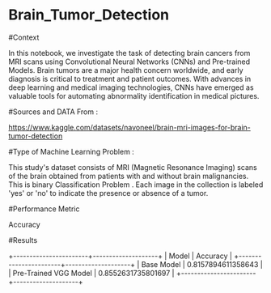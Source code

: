 # Brain_Tumor_Detection

#Context

In this notebook, we investigate the task of detecting brain cancers from MRI scans using Convolutional Neural Networks (CNNs) and Pre-trained Models. Brain tumors are a major health concern worldwide, and early diagnosis is critical to treatment and patient outcomes. With advances in deep learning and medical imaging technologies, CNNs have emerged as valuable tools for automating abnormality identification in medical pictures.

#Sources and DATA From :

https://www.kaggle.com/datasets/navoneel/brain-mri-images-for-brain-tumor-detection

#Type of Machine Learning Problem :

This study's dataset consists of MRI (Magnetic Resonance Imaging) scans of the brain obtained from patients with and without brain malignancies. This is binary Classification Problem . Each image in the collection is labeled 'yes' or 'no' to indicate the presence or absence of a tumor.

#Performance Metric

Accuracy

#Results

+-----------------------+--------------------+
|         Model         |      Accuracy      |
+-----------------------+--------------------+
|       Base Model      | 0.8157894611358643 |
| Pre-Trained VGG Model | 0.8552631735801697 |
+-----------------------+--------------------+
